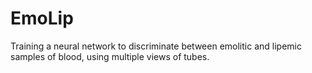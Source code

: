 # EmoLip
Training a neural network to discriminate between emolitic and lipemic samples of blood, using multiple views of tubes.
